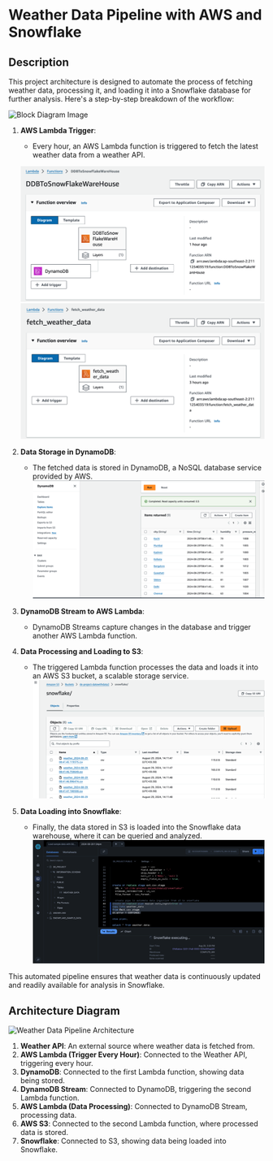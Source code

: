 # Weather Data Pipeline with AWS and Snowflake

## Description
This project architecture is designed to automate the process of fetching weather data, processing it, and loading it into a Snowflake database for further analysis. Here's a step-by-step breakdown of the workflow:

![Block Diagram Image](assets/block1.pngs)

1. **AWS Lambda Trigger**: 
   - Every hour, an AWS Lambda function is triggered to fetch the latest weather data from a weather API.

   ![AWS Lambda Image](assets/lambda1.png)
   ![AWS Lambda Image](assets/lambda2.png)

2. **Data Storage in DynamoDB**: 
   - The fetched data is stored in DynamoDB, a NoSQL database service provided by AWS.
  ![AWS Lambda Image](assets/dynamodb.png)

3. **DynamoDB Stream to AWS Lambda**: 
   - DynamoDB Streams capture changes in the database and trigger another AWS Lambda function.

4. **Data Processing and Loading to S3**: 
   - The triggered Lambda function processes the data and loads it into an AWS S3 bucket, a scalable storage service.
  ![AWS Lambda Image](assets/s3.png)

5. **Data Loading into Snowflake**: 
   - Finally, the data stored in S3 is loaded into the Snowflake data warehouse, where it can be queried and analyzed.
  ![AWS Lambda Image](assets/snowflake.png)

This automated pipeline ensures that weather data is continuously updated and readily available for analysis in Snowflake.

## Architecture Diagram
![Weather Data Pipeline Architecture](images/weather_data_pipeline_architecture.png)

1. **Weather API**: An external source where weather data is fetched from.
2. **AWS Lambda (Trigger Every Hour)**: Connected to the Weather API, triggering every hour.
3. **DynamoDB**: Connected to the first Lambda function, showing data being stored.
4. **DynamoDB Stream**: Connected to DynamoDB, triggering the second Lambda function.
5. **AWS Lambda (Data Processing)**: Connected to DynamoDB Stream, processing data.
6. **AWS S3**: Connected to the second Lambda function, where processed data is stored.
7. **Snowflake**: Connected to S3, showing data being loaded into Snowflake.
